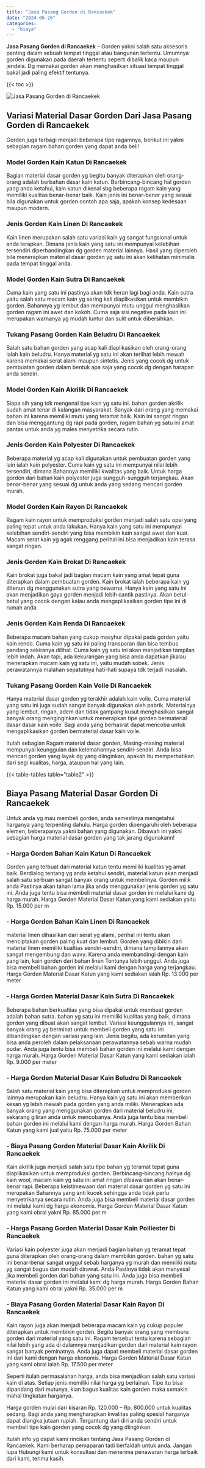 ```yaml
---
title: "Jasa Pasang Gorden di Rancaekek"
date: "2024-06-26"
categories: 
  - "biaya"
---
```


**Jasa Pasang Gorden di Rancaekek** – Gorden yakni salah satu aksesoris penting dalam sebuah tempat tinggal atau bangunan tertentu. Umumnya gorden digunakan pada daerah tertentu seperti dibalik kaca maupun jendela. Dg memakai gorden akan menghasilkan situasi tempat tinggal bakal jadi paling efektif tentunya.

{{< toc >}}

![Jasa Pasang Gorden di Rancaekek](/images/pasang-gorden-murah02.png)

## Variasi Material Dasar Gorden Dari Jasa Pasang Gorden di Rancaekek

Gorden juga terbagi menjadi beberapa tipe ragamnya, berikut ini yakni sebagian ragam bahan gorden yang dapat anda beli!

### Model Gorden Kain Katun Di Rancaekek

Bagian material dasar gorden yg begitu banyak diterapkan oleh orang-orang adalah berbahan dasar kain katun. Berbincang-bincang hal gorden yang anda ketahui, kain katun dikenal sbg beberapa ragam kain yang memiliki kualitas benar-benar baik. Kain jenis ini benar-benar yang sesuai bila digunakan untuk gorden contoh apa saja, apakah konsep kedesaan maupun modern.

### Jenis Gorden Kain Linen Di Rancaekek

Kain linen merupakan salah satu variasi kain yg sangat fungsional untuk anda terapkan. Dimana jenis kain yang satu ini mempunyai kelebihan tersendiri diperbandingkan dg gorden material lainnya. Hasil yang diperoleh bila menerapkan material dasar gorden yg satu ini akan kelihatan minimalis pada tempat tinggal anda.

### Model Gorden Kain Sutra Di Rancaekek

Cuma kain yang satu ini pastinya akan tdk heran lagi bagi anda. Kain sutra yaitu salah satu macam kain yg sering kali diaplikasikan untuk membikin gorden. Bahannya yg lembut dan mempunyai mutu unggul menghasilkan gorden ragam ini awet dan kokoh. Cuma saja sisi negative pada kain ini merupakan warnanya yg mudah luntur dan sulit untuk dibersihkan.

### Tukang Pasang Gorden Kain Beludru Di Rancaekek

Salah satu bahan gorden yang acap kali diaplikasikan oleh orang-orang ialah kain beludru. Hanya material yg satu ini akan terlihat lebih mewah karena memakai serat alami maupun sintetis. Jenis yang cocok dg untuk pembuatan gorden dalam bentuk apa saja yang cocok dg dengan harapan anda sendiri.

### Model Gorden Kain Akrilik Di Rancaekek

Siapa sih yang tdk mengenal tipe kain yg satu ini. bahan gorden akrilik sudah amat tenar di kalangan masyarakat. Banyak dari orang yang memakai bahan ini karena memiliki mutu yang teramat baik. Kain ini sangat ringan dan bisa menggantung dg rapi pada gorden, ragam bahan yg satu ini amat pantas untuk anda yg males menyetrika secara rutin.

### Jenis Gorden Kain Polyester Di Rancaekek

Beberapa material yg acap kali digunakan untuk pembuatan gorden yang lain ialah kain polyester. Cuma kain yg satu ini mempunyai nilai lebih tersendiri, dimana Bahannya memiliki kwalitas yang baik. Untuk harga gorden dari bahan kain polyester juga sungguh-sungguh terjangkau. Akan benar-benar yang sesuai dg untuk anda yang sedang mencari gorden murah.

### Model Gorden Kain Rayon Di Rancaekek

Ragam kain rayon untuk memproduksi gorden menjadi salah satu opsi yang paling tepat untuk anda lakukan. Hanya kain yang satu ini mempunyai kelebihan sendiri-sendiri yang bisa membikin kain sangat awet dan kuat. Macam serat kain yg agak renggang perihal ini bisa menjadikan kain terasa sangat ringan.

### Jenis Gorden Kain Brokat Di Rancaekek

Kain brokat juga bakal jadi bagian macam kain yang amat tepat guna diterapkan dalam pembuatan gorden. Kain brokat ialah beberapa kain yg ditenun dg menggunakan sutra yang bewarna. Hanya kain yang satu ini akan menjadikan gaya gorden menjadi lebih cantik pastinya. Akan betul-betul yang cocok dengan kalau anda mengaplikasikan gorden tipe ini di rumah anda.

### Jenis Gorden Kain Renda Di Rancaekek

Beberapa macam bahan yang cukup masyhur dipakai pada gorden yaitu kain renda. Cuma kain yg satu ini paling transparan dan bisa tembus pandang sekiranya dilihat. Cuma kain yg satu ini akan menjadikan tampilan lebih indah. Akan tapi, ada kekurangan yang bisa anda dapatkan jikalau menerapkan macam kain yg satu ini, yaitu mudah sobek. Jenis perawatannya malahan sepatutnya hati-hati supaya tdk terjadi masalah.

### Tukang Pasang Gorden Kain Voile Di Rancaekek

Hanya material dasar gorden yg terakhir adalah kain voile. Cuma material yang satu ini juga sudah sangat banyak digunakan oleh pabrik. Materialnya yang lembut, ringan, adem dan tidak gampang kusut menghasilkan sangat banyak orang menginginkan untuk menerapkan tipe gorden bermaterial dasar dasar kain voile. Bagi anda yang berhasrat dapat mencoba untuk mengaplikasikan gorden bermaterial dasar kain voile.

Itulah sebagian Ragam material dasar gorden, Masing-masing material mempunyai keunggulan dan kelemahannya sendiri-sendiri. Anda bisa mencari gorden yang layak dg yang diinginkan, apakah itu memperhatikan dari segi kualitas, harga, ataupun hal yang lain.

{{< table-tables table="table2" >}}

## Biaya Pasang Material Dasar Gorden Di Rancaekek

Untuk anda yg mau membeli gorden, anda semestinya mengetahui harganya yang terpenting dahulu. Harga gorden dipengaruhi oleh beberapa elemen, beberapanya yakni bahan yang digunakan. Dibawah ini yakni sebagian harga material dasar gorden yang tak jarang digunakann!

### \- Harga Gorden Bahan Kain Katun Di Rancaekek

Gorden yang terbuat dari material katun tentu memiliki kualitas yg amat baik. Berdialog tentang yg anda ketahui sendiri, material katun akan menjadi salah satu serbuan sangat banyak orang untuk membelinya. Gorden milik anda Pastinya akan tahan lama jika anda menggunakan jenis gorden yg satu ini. Anda juga tentu bisa membeli material dasar gorden ini melalui kami dg harga murah. Harga Gorden Material Dasar Katun yang kami sediakan yaitu Rp. 15.000 per m

### \- Harga Gorden Bahan Kain Linen Di Rancaekek

material linen dihasilkan dari serat yg alami, perihal ini tentu akan menciptakan gorden paling kuat dan lembut. Gorden yang dibikin dari material linen memiliki kualtias sendiri-sendiri, dimana tampilannya akan sangat mengembung dan wavy. Karena anda membandingi dengan kain yang lain, kain gorden dari bahan linen Tentunya lebih unggul. Anda juga bisa membeli bahan gorden ini melalui kami dengan harga yang terjangkau. Harga Gorden Material Dasar Katun yang kami sediakan ialah Rp. 13.000 per meter

### \- Harga Gorden Material Dasar Kain Sutra Di Rancaekek

Beberapa bahan berkualtias yang bisa dipakai untuk membuat gorden adalah bahan sutra. bahan yg satu ini memiliki kualitas yang baik, dimana gorden yang dibuat akan sangat lembut. Variasi keunggulannya ini, sangat banyak orang yg berminat untuk membeli gorden yang satu ini dibandingkan dengan variasi yang lain. Jenis begitu, ada kerumitan yang bisa anda peroleh dalam pelaksanaan perawatannya sebab warna mudah pudar. Anda juga tentu bisa membeli bahan gorden ini melalui kami dengan harga murah. Harga Gorden Material Dasar Katun yang kami sediakan ialah Rp. 9.000 per meter

### \- Harga Gorden Material Dasar Kain Beludru Di Rancaekek

Salah satu material kain yang bisa diterapkan untuk memproduksi gorden lainnya merupakan kain beludru. Hanya kain yg satu ini akan memberikan kesan yg lebih mewah pada gorden yang anda miliki. Menerapkan ada banyak orang yang menggunakan gorden dari material beludru ini, sekarang giliran anda untuk mencobanya. Anda juga tentu bisa membeli bahan gorden ini melalui kami dengan harga murah. Harga Gorden Bahan Katun yang kami jual yaitu Rp. 75.000 per meter

### \- Biaya Pasang Gorden Material Dasar Kain Akrilik Di Rancaekek

Kain akrilik juga menjadi salah satu tipe bahan yg teramat tepat guna diaplikasikan untuk memproduksi gorden. Berbincang-bincang halnya dg kain wool, macam kain yg satu ini amat ringan dibawa dan akan benar-benar rapi. Beberapa keistimewaan dari material dasar gorden yg satu ini merupakan Bahannya yang anti kucek sehingga anda tidak perlu menyetrikanya secara rutin. Anda juga bisa membeli material dasar gorden ini melalui kami dg harga ekonomis. Harga Gorden Material Dasar Katun yang kami obral yakni Rp. 85.000 per m

### \- Harga Pasang Gorden Material Dasar Kain Poiliester Di Rancaekek

Variasi kain polyester juga akan menjadi bagian bahan yg teramat tepat guna diterapkan oleh orang-orang dalam membikin gorden. bahan yg satu ini benar-benar sangat unggul sebab harganya yg murah dan memiliki mutu yg sangat bagus dan mudah dirawat. Anda Pastinya tidak akan menyesal jika membeli gorden dari bahan yang satu ini. Anda juga bisa membeli material dasar gorden ini melalui kami dg harga murah. Harga Gorden Bahan Katun yang kami obral yakni Rp. 35.000 per m

### \- Biaya Pasang Gorden Material Dasar Kain Rayon Di Rancaekek

Kain rayon juga akan menjadi beberapa macam kain yg cukup populer diterapkan untuk membikin gorden. Begitu banyak orang yang memburu gorden dari material yang satu ini. Ragam tersebut tentu karena sebagian nilai lebih yang ada di dalamnya menjadikan gorden dari material kain rayon sangat banyak peminatnya. Anda juga dapat membeli material dasar gorden ini dari kami dengan harga ekonomis. Harga Gorden Material Dasar Katun yang kami obral ialah Rp. 17.500 per meter

Seperti itulah permasalahan harga, anda bisa menjadikan salah satu variasi kain di atas. Setiap jenis memiliki nilai harga yg berlainan. Tipe itu bisa dipandang dari mutunya, kian bagus kualitas kain gorden maka semakin mahal tingkatan harganya.

Harga gorden mulai dari kisaran Rp. 120.000 – Rp. 800.000 untuk kualitas sedang. Bagi anda yang mengharapkan kwalitas paling spesial harganya dapat diangka jutaan rupiah. Tergantung dari diri anda sendiri untuk membeli tipe kain gorden yang cocok dg yang diinginkan.

Itulah info yg dapat kami rincikan tentang Jasa Pasang Gorden di Rancaekek. Kami berharap pemaparan tadi berfaidah untuk anda. Jangan lupa Hubungi kami untuk konsultasi dan menerima penawaran harga terbaik dari kami, terima kasih.
